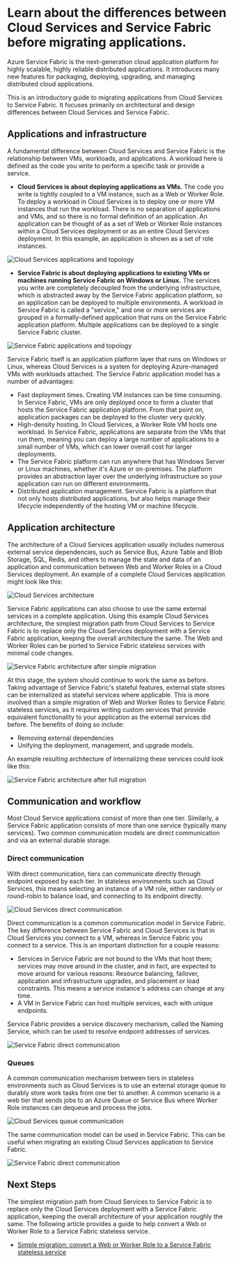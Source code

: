 <properties
    pageTitle="Differences between Cloud Services and Service Fabric | Azure"
    description="A conceptual overview for migrating applications from Cloud Services to Service Fabric."
    services="service-fabric"
    documentationcenter=".net"
    author="vturecek"
    manager="timlt"
    editor="" />
<tags
    ms.assetid="0b87b1d3-88ad-4658-a465-9f05a3376dee"
    ms.service="service-fabric"
    ms.devlang="dotNet"
    ms.topic="article"
    ms.tgt_pltfrm="NA"
    ms.workload="NA"
    ms.date="02/10/2017"
    wacn.date=""
    ms.author="vturecek" />

# Learn about the differences between Cloud Services and Service Fabric before migrating applications.
Azure Service Fabric is the next-generation cloud application platform for highly scalable, highly reliable distributed applications. It introduces many new features for packaging, deploying, upgrading, and managing distributed cloud applications. 

This is an introductory guide to migrating applications from Cloud Services to Service Fabric. It focuses primarily on architectural and design differences between Cloud Services and Service Fabric.

## Applications and infrastructure
A fundamental difference between Cloud Services and Service Fabric is the relationship between VMs, workloads, and applications. A workload here is defined as the code you write to perform a specific task or provide a service.
 
 - **Cloud Services is about deploying applications as VMs.** The code you write is tightly coupled to a VM instance, such as a Web or Worker Role. To deploy a workload in Cloud Services is to deploy one or more VM instances that run the workload. There is no separation of applications and VMs, and so there is no formal definition of an application. An application can be thought of as a set of Web or Worker Role instances within a Cloud Services deployment or as an entire Cloud Services deployment. In this example, an application is shown as a set of role instances.
 
![Cloud Services applications and topology][1]

 - **Service Fabric is about deploying applications to existing VMs or machines running Service Fabric on Windows or Linux.** The services you write are completely decoupled from the underlying infrastructure, which is abstracted away by the Service Fabric application platform, so an application can be deployed to multiple environments. A workload in Service Fabric is called a "service," and one or more services are grouped in a formally-defined application that runs on the Service Fabric application platform. Multiple applications can be deployed to a single Service Fabric cluster.
 
![Service Fabric applications and topology][2]
 
Service Fabric itself is an application platform layer that runs on Windows or Linux, whereas Cloud Services is a system for deploying Azure-managed VMs with workloads attached.
The Service Fabric application model has a number of advantages:

 - Fast deployment times. Creating VM instances can be time consuming. In Service Fabric, VMs are only deployed once to form a cluster that hosts the Service Fabric application platform. From that point on, application packages can be deployed to the cluster very quickly.
 - High-density hosting. In Cloud Services, a Worker Role VM hosts one workload. In Service Fabric, applications are separate from the VMs that run them, meaning you can deploy a large number of applications to a small number of VMs, which can lower overall cost for larger deployments.
 - The Service Fabric platform can run anywhere that has Windows Server or Linux machines, whether it's Azure or on-premises. The platform provides an abstraction layer over the underlying infrastructure so your application can run on different environments. 
 - Distributed application management. Service Fabric is a platform that not only hosts distributed applications, but also helps manage their lifecycle independently of the hosting VM or machine lifecycle.

## Application architecture
The architecture of a Cloud Services application usually includes numerous external service dependencies, such as Service Bus, Azure Table and Blob Storage, SQL, Redis, and others to manage the state and data of an application and communication between Web and Worker Roles in a Cloud Services deployment. An example of a complete Cloud Services application might look like this:  

![Cloud Services architecture][9]

Service Fabric applications can also choose to use the same external services in a complete application. Using this example Cloud Services architecture, the simplest migration path from Cloud Services to Service Fabric is to replace only the Cloud Services deployment with a Service Fabric application, keeping the overall architecture the same. The Web and Worker Roles can be ported to Service Fabric stateless services with minimal code changes.

![Service Fabric architecture after simple migration][10]

At this stage, the system should continue to work the same as before. Taking advantage of Service Fabric's stateful features, external state stores can be internalized as stateful services where applicable. This is more involved than a simple migration of Web and Worker Roles to Service Fabric stateless services, as it requires writing custom services that provide equivalent functionality to your application as the external services did before. The benefits of doing so include: 

 - Removing external dependencies 
 - Unifying the deployment, management, and upgrade models. 
 
An example resulting architecture of internalizing these services could look like this:

![Service Fabric architecture after full migration][11]

## Communication and workflow
Most Cloud Service applications consist of more than one tier. Similarly, a Service Fabric application consists of more than one service (typically many services). Two common communication models are direct communication and via an external durable storage.

### Direct communication
With direct communication, tiers can communicate directly through endpoint exposed by each tier. In stateless environments such as Cloud Services, this means selecting an instance of a VM role, either randomly or round-robin to balance load, and connecting to its endpoint directly.

![Cloud Services direct communication][5]

 Direct communication is a common communication model in Service Fabric. The key difference between Service Fabric and Cloud Services is that in Cloud Services you connect to a VM, whereas in Service Fabric you connect to a service. This is an important distinction for a couple reasons:

 - Services in Service Fabric are not bound to the VMs that host them; services may move around in the cluster, and in fact, are expected to move around for various reasons: Resource balancing, failover, application and infrastructure upgrades, and placement or load constraints. This means a service instance's address can change at any time. 
 - A VM in Service Fabric can host multiple services, each with unique endpoints.

Service Fabric provides a service discovery mechanism, called the Naming Service, which can be used to resolve endpoint addresses of services. 

![Service Fabric direct communication][6]

### Queues
A common communication mechanism between tiers in stateless environments such as Cloud Services is to use an external storage queue to durably store work tasks from one tier to another. A common scenario is a web tier that sends jobs to an Azure Queue or Service Bus where Worker Role instances can dequeue and process the jobs.

![Cloud Services queue communication][7]

The same communication model can be used in Service Fabric. This can be useful when migrating an existing Cloud Services application to Service Fabric. 

![Service Fabric direct communication][8]

## Next Steps
The simplest migration path from Cloud Services to Service Fabric is to replace only the Cloud Services deployment with a Service Fabric application, keeping the overall architecture of your application roughly the same. The following article provides a guide to help convert a Web or Worker Role to a Service Fabric stateless service.

 - [Simple migration: convert a Web or Worker Role to a Service Fabric stateless service](/documentation/articles/service-fabric-cloud-services-migration-worker-role-stateless-service/)

<!--Image references-->
[1]: ./media/service-fabric-cloud-services-migration-differences/topology-cloud-services.png
[2]: ./media/service-fabric-cloud-services-migration-differences/topology-service-fabric.png
[5]: ./media/service-fabric-cloud-services-migration-differences/cloud-service-communication-direct.png
[6]: ./media/service-fabric-cloud-services-migration-differences/service-fabric-communication-direct.png
[7]: ./media/service-fabric-cloud-services-migration-differences/cloud-service-communication-queues.png
[8]: ./media/service-fabric-cloud-services-migration-differences/service-fabric-communication-queues.png
[9]: ./media/service-fabric-cloud-services-migration-differences/cloud-services-architecture.png
[10]: ./media/service-fabric-cloud-services-migration-differences/service-fabric-architecture-simple.png
[11]: ./media/service-fabric-cloud-services-migration-differences/service-fabric-architecture-full.png